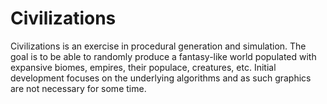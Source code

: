# Civilizations
Civilizations is an exercise in procedural generation and simulation. The goal is to be able to randomly produce a fantasy-like world populated with expansive biomes, empires, their populace, creatures, etc. Initial development focuses on the underlying algorithms and as such graphics are not necessary for some time.
